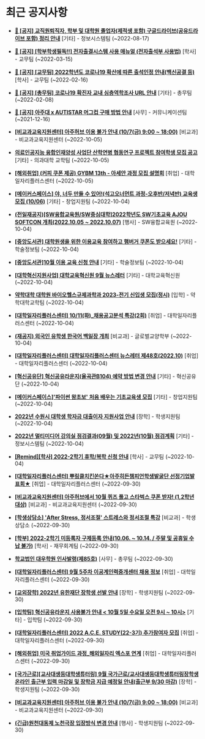 # 최근 공지사항

* **[📌 [공지] 교직원퇴직자, 학부 및 대학원 졸업자(제적생 포함) 구글드라이브(공유드라이브 포함) 정리 안내](http://ajou.ac.kr/kr/ajou/notice.do?mode=view&amp;articleNo=202858&amp;article.offset=0&amp;articleLimit=30)**
 [기타] - 정보시스템팀 (~2022-08-17)

* **[📌 [공지] [학부학생필독!!] 전자출결시스템 사용 매뉴얼 (전자출석부 사용법)](http://ajou.ac.kr/kr/ajou/notice.do?mode=view&amp;articleNo=192571&amp;article.offset=0&amp;articleLimit=30)**
 [학사] - 교무팀 (~2022-03-15)

* **[📌 [공지] [교무팀] 2022학년도 코로나19 확산에 따른 출석인정 안내(백신공결 등)](http://ajou.ac.kr/kr/ajou/notice.do?mode=view&amp;articleNo=180913&amp;article.offset=0&amp;articleLimit=30)**
 [학사] - 교무팀 (~2022-02-16)

* **[📌 [공지] [총무팀] 코로나19 확진자 교내 심층역학조사 URL 안내](http://ajou.ac.kr/kr/ajou/notice.do?mode=view&amp;articleNo=180493&amp;article.offset=0&amp;articleLimit=30)**
 [기타] - 총무팀 (~2022-02-08)

* **[📌 [공지] 아주대 x AUTISTAR 머그컵 구매 방법 안내](http://ajou.ac.kr/kr/ajou/notice.do?mode=view&amp;articleNo=147976&amp;article.offset=0&amp;articleLimit=30)**
 [사무] - 커뮤니케이션팀 (~2021-12-16)

* **[[비교과교육지원센터] 아주허브 이용 불가 안내 (10/7(금) 9:00 ~ 18:00)](http://ajou.ac.kr/kr/ajou/notice.do?mode=view&amp;articleNo=204641&amp;article.offset=0&amp;articleLimit=30)**
 [비교과] - 비교과교육지원센터 (~2022-10-05)

* **[의료인공지능 융합인재양성 사업단 산학연병 협동연구 프로젝트 참여학생 모집 공고](http://ajou.ac.kr/kr/ajou/notice.do?mode=view&amp;articleNo=204639&amp;article.offset=0&amp;articleLimit=30)**
 [기타] - 의과대학 교학팀 (~2022-10-05)

* **[[해외취업] (커피 쿠폰 제공) GYBM 13th - 아세안 과정 모집 설명회](http://ajou.ac.kr/kr/ajou/notice.do?mode=view&amp;articleNo=204638&amp;article.offset=0&amp;articleLimit=30)**
 [취업] - 대학일자리플러스센터 (~2022-10-05)

* **[[메이커스페이스] 야, 너두 만들 수 있어!(석고오너먼트 과정-오후반/저녁반) 교육생 모집 (10/06)](http://ajou.ac.kr/kr/ajou/notice.do?mode=view&amp;articleNo=204617&amp;article.offset=0&amp;articleLimit=30)**
 [기타] - 창업지원팀 (~2022-10-04)

* **[(전일재공지)[SW융합교육원/SW중심대학]2022학년도 SW기초교육 AJOU SOFTCON 개최(2022.10.05 ~ 2022.10.07)](http://ajou.ac.kr/kr/ajou/notice.do?mode=view&amp;articleNo=204601&amp;article.offset=0&amp;articleLimit=30)**
 [행사] - SW융합교육원 (~2022-10-04)

* **[[중앙도서관] 대학원생을 위한 이용교육 참여하고 햄버거 쿠폰도 받으세요!](http://ajou.ac.kr/kr/ajou/notice.do?mode=view&amp;articleNo=204599&amp;article.offset=0&amp;articleLimit=30)**
 [기타] - 학술정보팀 (~2022-10-04)

* **[[중앙도서관]10월 이용 교육 신청 안내](http://ajou.ac.kr/kr/ajou/notice.do?mode=view&amp;articleNo=204598&amp;article.offset=0&amp;articleLimit=30)**
 [기타] - 학술정보팀 (~2022-10-04)

* **[[대학혁신지원사업] 대학교육혁신원 9월 뉴스레터](http://ajou.ac.kr/kr/ajou/notice.do?mode=view&amp;articleNo=204597&amp;article.offset=0&amp;articleLimit=30)**
 [기타] - 대학교육혁신원 (~2022-10-04)

* **[약학대학 대학원 바이오헬스규제과학과 2023-전기 신입생 모집(정시)](http://ajou.ac.kr/kr/ajou/notice.do?mode=view&amp;articleNo=204593&amp;article.offset=0&amp;articleLimit=30)**
 [입학] - 약학대학교학팀 (~2022-10-04)

* **[[대학일자리플러스센터] 10/11(화)_채용공고분석 특강(2회)](http://ajou.ac.kr/kr/ajou/notice.do?mode=view&amp;articleNo=204590&amp;article.offset=0&amp;articleLimit=30)**
 [취업] - 대학일자리플러스센터 (~2022-10-04)

* **[(재공지) 외국인 유학생 한국어 백일장 개최](http://ajou.ac.kr/kr/ajou/notice.do?mode=view&amp;articleNo=204585&amp;article.offset=0&amp;articleLimit=30)**
 [비교과] - 글로벌교양학부 (~2022-10-04)

* **[[대학일자리플러스센터] 대학일자리플러스센터 뉴스레터 제48호(2022.10)](http://ajou.ac.kr/kr/ajou/notice.do?mode=view&amp;articleNo=204577&amp;article.offset=0&amp;articleLimit=30)**
 [취업] - 대학일자리플러스센터 (~2022-10-04)

* **[[혁신공유단] 혁신공유라운지(율곡관B104) 예약 방법 변경 안내](http://ajou.ac.kr/kr/ajou/notice.do?mode=view&amp;articleNo=204576&amp;article.offset=0&amp;articleLimit=30)**
 [기타] - 혁신공유단 (~2022-10-04)

* **[[메이커스페이스]&#x27;파이썬 왕초보&#x27; 처음 배우는 기초교육생 모집](http://ajou.ac.kr/kr/ajou/notice.do?mode=view&amp;articleNo=204574&amp;article.offset=0&amp;articleLimit=30)**
 [기타] - 창업지원팀 (~2022-10-04)

* **[2022년 수원시 대학생 학자금 대출이자 지원사업 안내](http://ajou.ac.kr/kr/ajou/notice.do?mode=view&amp;articleNo=204567&amp;article.offset=0&amp;articleLimit=30)**
 [장학] - 학생지원팀 (~2022-10-04)

* **[2022년 멀티미디어 강의실 점검결과(09월) 및 2022년(10월) 점검계획](http://ajou.ac.kr/kr/ajou/notice.do?mode=view&amp;articleNo=204564&amp;article.offset=0&amp;articleLimit=30)**
 [기타] - 정보시스템팀 (~2022-10-04)

* **[[Remind][학사] 2022-2학기 휴학/복학 신청 안내](http://ajou.ac.kr/kr/ajou/notice.do?mode=view&amp;articleNo=204563&amp;article.offset=0&amp;articleLimit=30)**
 [학사] - 교무팀 (~2022-10-04)

* **[[대학일자리플러스센터] 뿌링클치킨쏜다★아주히든챔피언학생발굴단 선정기업발표회★](http://ajou.ac.kr/kr/ajou/notice.do?mode=view&amp;articleNo=204547&amp;article.offset=0&amp;articleLimit=30)**
 [취업] - 대학일자리플러스센터 (~2022-09-30)

* **[[비교과교육지원센터] 아주허브에서 10월 퀴즈 풀고 스타벅스 쿠폰 받자! (1,2학년 대상)](http://ajou.ac.kr/kr/ajou/notice.do?mode=view&amp;articleNo=204546&amp;article.offset=0&amp;articleLimit=30)**
 [비교과] - 비교과교육지원센터 (~2022-09-30)

* **[[학생상담소] &#x27;After Stress, 정서조절&#x27; 스트레스와 정서조절 특강](http://ajou.ac.kr/kr/ajou/notice.do?mode=view&amp;articleNo=204541&amp;article.offset=0&amp;articleLimit=30)**
 [비교과] - 학생상담소 (~2022-09-30)

* **[[학부] 2022-2학기 미등록자 구제등록 안내(10.06. ~ 10.14. / 주말 및 공휴일 수납 불가)](http://ajou.ac.kr/kr/ajou/notice.do?mode=view&amp;articleNo=204536&amp;article.offset=0&amp;articleLimit=30)**
 [학사] - 재무회계팀 (~2022-09-30)

* **[학교법인 대우학원 인사발령(제85호)](http://ajou.ac.kr/kr/ajou/notice.do?mode=view&amp;articleNo=204535&amp;article.offset=0&amp;articleLimit=30)**
 [사무] - 총무팀 (~2022-09-30)

* **[[대학일자리플러스센터] 9월 5주차 이공계인력중개센터 채용 정보](http://ajou.ac.kr/kr/ajou/notice.do?mode=view&amp;articleNo=204530&amp;article.offset=0&amp;articleLimit=30)**
 [취업] - 대학일자리플러스센터 (~2022-09-30)

* **[[교외장학] 2022년 유한재단 장학생 선발 안내](http://ajou.ac.kr/kr/ajou/notice.do?mode=view&amp;articleNo=204526&amp;article.offset=0&amp;articleLimit=30)**
 [장학] - 학생지원팀 (~2022-09-30)

* **[[입학팀] 혁신공유라운지 사용불가 안내 &lt; 10월 5일 수요일 오전 9시 ~ 10시&gt;](http://ajou.ac.kr/kr/ajou/notice.do?mode=view&amp;articleNo=204506&amp;article.offset=0&amp;articleLimit=30)**
 [기타] - 입학팀 (~2022-09-30)

* **[[대학일자리플러스센터] 2022 A.C.E. STUDY(22-3기) 추가참여자 모집](http://ajou.ac.kr/kr/ajou/notice.do?mode=view&amp;articleNo=204497&amp;article.offset=0&amp;articleLimit=30)**
 [취업] - 대학일자리플러스센터 (~2022-09-30)

* **[[해외취업] 미국 취업가이드 과정_해외일자리 엑스포 연계](http://ajou.ac.kr/kr/ajou/notice.do?mode=view&amp;articleNo=204491&amp;article.offset=0&amp;articleLimit=30)**
 [취업] - 대학일자리플러스센터 (~2022-09-30)

* **[[국가근로][교사대생등대학생튜터링] 9월 국가근로/교사대생등대학생튜터링장학생 온라인 출근부 입력 마감일 및 장학금 지급 예정일 안내(출근부 9/30 마감)](http://ajou.ac.kr/kr/ajou/notice.do?mode=view&amp;articleNo=204490&amp;article.offset=0&amp;articleLimit=30)**
 [장학] - 학생지원팀 (~2022-09-30)

* **[[비교과교육지원센터] 아주허브 이용 불가 안내 (10/7(금) 9:00 ~ 18:00)](http://ajou.ac.kr/kr/ajou/notice.do?mode=view&amp;articleNo=204489&amp;article.offset=0&amp;articleLimit=30)**
 [비교과] - 비교과교육지원센터 (~2022-09-30)

* **[(긴급)원천대동제 노천극장 입장방식 변경 안내](http://ajou.ac.kr/kr/ajou/notice.do?mode=view&amp;articleNo=204488&amp;article.offset=0&amp;articleLimit=30)**
 [행사] - 학생지원팀 (~2022-09-30)
